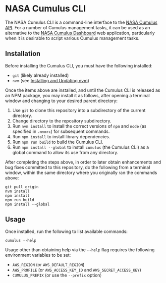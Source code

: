 # NASA Cumulus CLI

The NASA Cumulus CLI is a command-line interface to the [NASA Cumulus API].
For a number of Cumulus management tasks, it can be used as an alternative to
the [NASA Cumulus Dashboard] web application, particularly when it is desirable
to script various Cumulus management tasks.

## Installation

Before installing the Cumulus CLI, you must have the following installed:

- `git` (likely already installed)
- `nvm` (see [Installing and Updating nvm])

Once the items above are installed, and until the Cumulus CLI is released as an
NPM package, you may install it as follows, after opening a terminal window and
changing to your desired parent directory:

1. Use `git` to clone this repository into a subdirectory of the current
   directory.
1. Change directory to the repository subdirectory.
1. Run `nvm install` to install the correct versions of `npm` and `node` (as
   specified in `.nvmrc`) for subsequent commands.
1. Run `npm install` to install library dependencies.
1. Run `npm run build` to build the Cumulus CLI.
1. Run `npm install --global` to install `cumulus` (the Cumulus CLI) as a global
   command to allow its use from any directory.

After completing the steps above, in order to later obtain enhancements and bug
fixes committed to this repository, do the following from a terminal window,
within the same directory where you originally ran the commands above:

```plain
git pull origin
nvm install
npm install
npm run build
npm install --global
```

## Usage

Once installed, run the following to list available commands:

```plain
cumulus --help
```

Usage other than obtaining help via the `--help` flag requires the following
environment variables to be set:

- `AWS_REGION` (or `AWS_DEFAULT_REGION`)
- `AWS_PROFILE` (or `AWS_ACCESS_KEY_ID` and `AWS_SECRET_ACCESS_KEY`)
- `CUMULUS_PREFIX` (or use the `--prefix` option)

[Installing and Updating nvm]:
    https://github.com/nvm-sh/nvm#installing-and-updating
[NASA Cumulus API]:
    https://nasa.github.io/cumulus-api/
[NASA Cumulus Dashboard]:
    https://github.com/nasa/cumulus-dashboard
